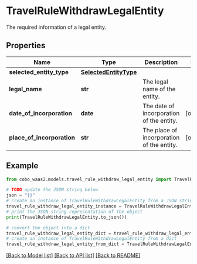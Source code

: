 # TravelRuleWithdrawLegalEntity

The required information of a legal entity.

## Properties

Name | Type | Description | Notes
------------ | ------------- | ------------- | -------------
**selected_entity_type** | [**SelectedEntityType**](SelectedEntityType.md) |  | 
**legal_name** | **str** | The legal name of the entity. | 
**date_of_incorporation** | **date** | The date of incorporation of the entity. | [optional] 
**place_of_incorporation** | **str** | The place of incorporation of the entity. | [optional] 

## Example

```python
from cobo_waas2.models.travel_rule_withdraw_legal_entity import TravelRuleWithdrawLegalEntity

# TODO update the JSON string below
json = "{}"
# create an instance of TravelRuleWithdrawLegalEntity from a JSON string
travel_rule_withdraw_legal_entity_instance = TravelRuleWithdrawLegalEntity.from_json(json)
# print the JSON string representation of the object
print(TravelRuleWithdrawLegalEntity.to_json())

# convert the object into a dict
travel_rule_withdraw_legal_entity_dict = travel_rule_withdraw_legal_entity_instance.to_dict()
# create an instance of TravelRuleWithdrawLegalEntity from a dict
travel_rule_withdraw_legal_entity_from_dict = TravelRuleWithdrawLegalEntity.from_dict(travel_rule_withdraw_legal_entity_dict)
```
[[Back to Model list]](../README.md#documentation-for-models) [[Back to API list]](../README.md#documentation-for-api-endpoints) [[Back to README]](../README.md)


